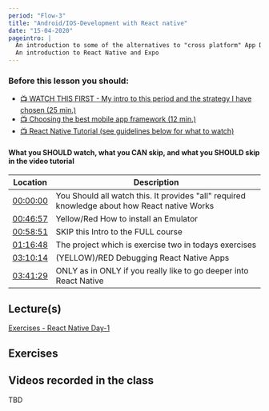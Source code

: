 ```yaml
---
period: "Flow-3"
title: "Android/IOS-Development with React native"
date: "15-04-2020"
pageintro: |
  An introduction to some of the alternatives to "cross platform" App Development
  An introduction to React Native and Expo
---
```


<!--
![Under construction](../../images/underconstruction.jpg)
-->

### Before this lesson you should:
- [:tv: WATCH THIS FIRST - My intro to this period and the strategy I have chosen (25 min.)](https://youtu.be/dVPD1fBDUAM)
- [:tv: Choosing the best mobile app framework (12 min.)](https://www.youtube.com/watch?v=4m7msadL5iA)
- [:tv: React Native Tutorial (see guidelines below for what to watch)](https://www.youtube.com/watch?v=qSRrxpdMpVc)

#### What you SHOULD watch, what you CAN skip, and what you SHOULD skip in the video tutorial

| Location                                                | Description                                                                                  |
| ------------------------------------------------------- | -------------------------------------------------------------------------------------------- |
| [00:00:00](https://www.youtube.com/watch?v=qSRrxpdMpVc) | You Should all watch this. It provides "all" required knowledge about how React native Works |
| [00:46:57](https://youtu.be/qSRrxpdMpVc?t=4225)         | Yellow/Red How to install an Emulator                                                        |
| [00:58:51](https://youtu.be/qSRrxpdMpVc?t=3531)         | SKIP this Intro to the FULL course                                                           |
| [01:16:48](https://youtu.be/qSRrxpdMpVc?t=4608)         | The project which is exercise two in todays exercises                                        |
| [03:10:14](https://youtu.be/qSRrxpdMpVc?t=11416)        | (YELLOW)/RED Debugging React Native Apps                                                     |
| [03:41:29](https://youtu.be/qSRrxpdMpVc?t=13289)        | ONLY as in ONLY if you really like to go deeper into React Native                            |

<!--BEGIN readings ##-->

<!--END readings ##-->

<!--BEGIN guides ##-->

<!--END guides ##-->

## Lecture(s)

<!--BEGIN lectures ##-->

[Exercises - React Native Day-1](https://docs.google.com/document/d/1OW3sJH43y1LXiLEUrSRfV9xU-VSGfWj-X6N8vu_J31s/edit?usp=sharing)

<!--END lectures ##-->

## Exercises

<!--BEGIN exercises ##-->

<!--END exercises ##-->

## Videos recorded in the class

TBD

<!--BEGIN slides ##-->

<!--END slides ##-->
